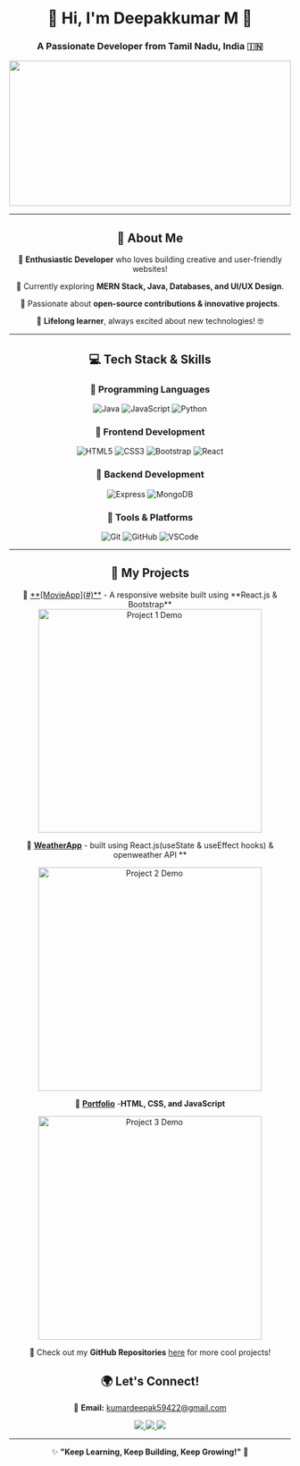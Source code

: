
<div align="center">
<h1 align="center">🚀 Hi, I'm Deepakkumar M 👋</h1>
<h3 align="center">A Passionate Developer from Tamil Nadu, India 🇮🇳</h3>

<div align="center">
  <img src="https://media.giphy.com/media/RbDKaczqWovIugyJmW/giphy.gif" width="100%" height="260px">
</div>

---

## 🌟 About Me  
🔹 **Enthusiastic Developer** who loves building creative and user-friendly websites!  

🔹 Currently exploring **MERN Stack, Java, Databases, and UI/UX Design**.  

🔹 Passionate about **open-source contributions & innovative projects**.  

🔹 **Lifelong learner**, always excited about new technologies! 🤓  

---

## 💻 Tech Stack & Skills  

### 🚀 Programming Languages  
![Java](https://img.shields.io/badge/Python-3776AB?style=for-the-badge&logo=python&logoColor=white)
![JavaScript](https://img.shields.io/badge/JavaScript-F7DF1E?style=for-the-badge&logo=javascript&logoColor=black)
![Python](https://img.shields.io/badge/C-00599C?style=for-the-badge&logo=c&logoColor=white)

### 🎨 Frontend Development  
![HTML5](https://img.shields.io/badge/HTML5-E34F26?style=for-the-badge&logo=html5&logoColor=white)
![CSS3](https://img.shields.io/badge/CSS3-1572B6?style=for-the-badge&logo=css3&logoColor=white)
![Bootstrap](https://img.shields.io/badge/Bootstrap-563D7C?style=for-the-badge&logo=bootstrap&logoColor=white)
![React](https://img.shields.io/badge/React-20232A?style=for-the-badge&logo=react&logoColor=61DAFB)

### 🎨 Backend Development  
![Express](https://img.shields.io/badge/GitHub-181717?style=for-the-badge&logo=github&logoColor=white)
![MongoDB](https://img.shields.io/badge/React-20232A?style=for-the-badge&logo=react&logoColor=61DAFB)

### 🔧 Tools & Platforms  
![Git](https://img.shields.io/badge/Git-F05032?style=for-the-badge&logo=git&logoColor=white)
![GitHub](https://img.shields.io/badge/GitHub-181717?style=for-the-badge&logo=github&logoColor=white)
![VSCode](https://img.shields.io/badge/VS%20Code-0078D4?style=for-the-badge&logo=visual-studio-code&logoColor=white)

---

## 🚀 My Projects  

<div>
📌 <a href="https://ddcmovies.netlify.app" target="blank"> **[MovieApp](#)**</a> - A responsive website built using **React.js & Bootstrap**  
<div align="center">
  <img src="your-gif-url-for-project1.gif" alt="Project 1 Demo" width="400px">
</div>

📌 <a href="https://ddcweather.netlify.app" target="blank">**[WeatherApp](#)**</a>  - built using React.js(useState & useEffect hooks) & openweather API **  
<div align="center">
  <img src="your-gif-url-for-project2.gif" alt="Project 2 Demo" width="400px">
</div>

📌  <a href="https://deepakdigitalcraft.tech" target="blank">**[Portfolio](#)**</a>  -**HTML, CSS, and JavaScript**  
<div align="center">
  <img src="your-gif-url-for-project3.gif" alt="Project 3 Demo" width="400px">
</div>

🎯 Check out my **GitHub Repositories** [here](#) for more cool projects!  
</div>



## 🌍 Let's Connect!  

📩 **Email:** [kumardeepak59422@gmail.com](mailto:kumardeepak59422@gmail.com)  

<p align="center">
<a href="https://www.linkedin.com/in/deepak-05dktopg" target="blank">
  <img src="https://img.shields.io/badge/LinkedIn-0077B5?style=for-the-badge&logo=linkedin&logoColor=white" />
</a>
<a href="https://fb.com/prime_dk_05" target="blank">
  <img src="https://img.shields.io/badge/Facebook-1877F2?style=for-the-badge&logo=facebook&logoColor=white" />
</a>
<a href="https://instagram.com/prime_dk_05" target="blank">
  <img src="https://img.shields.io/badge/Instagram-E4405F?style=for-the-badge&logo=instagram&logoColor=white" />
</a>
</p>

---

✨ **"Keep Learning, Keep Building, Keep Growing!"** 🚀

</div>
